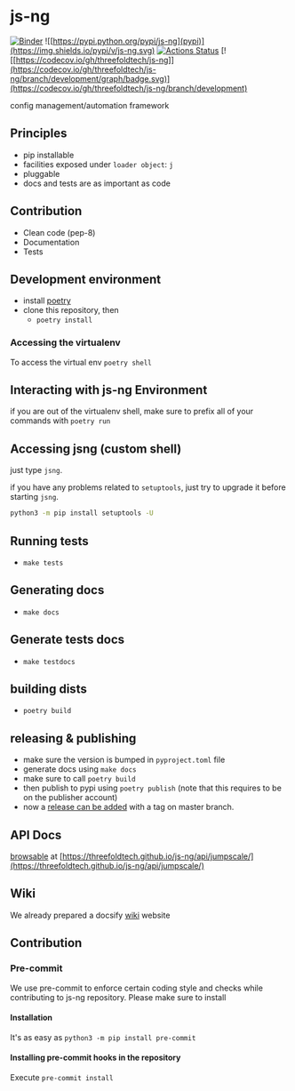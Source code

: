 # js-ng

[![Binder](https://mybinder.org/badge_logo.svg)](https://mybinder.org/v2/gh/threefoldtech/js-ng/development?filepath=docs%2Fnotebooks)
![[https://pypi.python.org/pypi/js-ng](pypi)](https://img.shields.io/pypi/v/js-ng.svg)
[![Actions Status](https://github.com/threefoldtech/js-ng/workflows/jsng-ci/badge.svg?query=branch%3Adevelopment)](https://github.com/threefoldtech/js-ng/actions?query=branch%3Adevelopment)
[![[https://codecov.io/gh/threefoldtech/js-ng]](https://codecov.io/gh/threefoldtech/js-ng/branch/development/graph/badge.svg)](https://codecov.io/gh/threefoldtech/js-ng/branch/development)

config management/automation framework

## Principles

- pip installable
- facilities exposed under `loader object`: `j`
- pluggable
- docs and tests are as important as code

## Contribution

- Clean code (pep-8)
- Documentation
- Tests

## Development environment

- install [poetry](https://poetry.eustace.io)
- clone this repository, then
  - `poetry install`

### Accessing the virtualenv

To access the virtual env `poetry shell`

## Interacting with js-ng Environment

if you are out of the virtualenv shell, make sure to prefix all of your commands with `poetry run`

## Accessing jsng (custom shell)

just type `jsng`.

if you have any problems related to `setuptools`, just try to upgrade it before starting `jsng`.

```bash
python3 -m pip install setuptools -U
```

## Running tests

- `make tests`

## Generating docs

- `make docs`

## Generate tests docs

- `make testdocs`

## building dists

- `poetry build`

## releasing & publishing
- make sure the version is bumped in `pyproject.toml` file
- generate docs using `make docs`
- make sure to call `poetry build`
- then publish to pypi using `poetry publish` (note that this requires to be on the publisher account)
- now a [release can be added](https://github.com/threefoldtech/js-ng/releases/new) with a tag on master branch.


## API Docs

[browsable](https://threefoldtech.github.io/js-ng/api/jumpscale/) at [https://threefoldtech.github.io/js-ng/api/jumpscale/](https://threefoldtech.github.io/js-ng/api/jumpscale/)

## Wiki

We already prepared a docsify [wiki](https://threefoldtech.github.io/js-ng/wiki) website

## Contribution

### Pre-commit

We use pre-commit to enforce certain coding style and checks while contributing to js-ng repository. Please make sure to install

#### Installation

It's as easy as `python3 -m pip install pre-commit`

#### Installing pre-commit hooks in the repository

Execute `pre-commit install`

